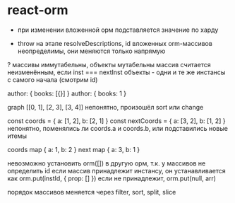 # react-orm

- при изменении вложенной орм подставляется значение по харду
+ throw на этапе resolveDescriptions, id вложенных orm-массивов неопределимы, они меняются только напрямую

? массивы иммутабельны, объекты мутабельны
массив считается неизменённым, если inst === nextInst
объекты - одни и те же инстансы с самого начала (смотрим id)


author: {
	books: [{}]
}
author: {
	books: 1
}


graph [[0, 1], [2, 3], [3, 4]]
непонятно, произошёл sort или change

const coords = {
	a: [1, 2],
	b: [2, 1]
}
const nextCoords = {
	a: [3, 2],
	b: [1, 2]
}
непонятно, поменялись ли coords.a и coords.b, или подставились новые итемы

coords map { a: 1, b: 2 }
next map { a: 3, b: 1 }

невозможно установить orm([]) в другую орм, т.к. у массивов не определить id
если массив принадлежит инстансу, он устанавливается как orm.put(instId, { prop: [] })
если не принадлежит, orm.put(null, arr)

порядок массивов меняется через filter, sort, split, slice
